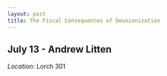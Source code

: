 ```yaml
---
layout: post
title: The Fiscal Consequences of Deunionization
---
```

## July 13 - Andrew Litten

*Location:* Lorch 301



